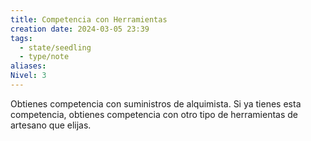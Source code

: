 ```yaml
---
title: Competencia con Herramientas
creation date: 2024-03-05 23:39
tags:
  - state/seedling
  - type/note
aliases: 
Nivel: 3
---
```

Obtienes competencia con suministros de alquimista. Si ya tienes esta competencia, obtienes competencia con otro tipo de herramientas de artesano que elijas.

